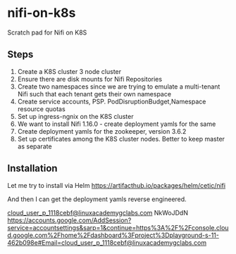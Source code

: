 # nifi-on-k8s

Scratch pad for Nifi on K8S

## Steps

1. Create a K8S cluster 3 node cluster
2. Ensure there are disk mounts for Nifi Repositories
3. Create two namespaces since we are trying to emulate a multi-tenant Nifi such that each tenant gets their own namespace
4. Create service accounts, PSP. PodDisruptionBudget,Namespace resource quotas
5. Set up ingress-ngnix on the K8S cluster
6. We want to install Nifi 1.16.0 - create deployment yamls for the same
7. Create deployment yamls for the zookeeper, version 3.6.2
8. Set up certificates among the K8S cluster nodes. Better to keep master as separate

## Installation

Let me try to install via Helm
https://artifacthub.io/packages/helm/cetic/nifi

And then I can get the deployment yamls reverse engineered.

cloud_user_p_1118cebf@linuxacademygclabs.com
NkWoJDdN
https://accounts.google.com/AddSession?service=accountsettings&sarp=1&continue=https%3A%2F%2Fconsole.cloud.google.com%2Fhome%2Fdashboard%3Fproject%3Dplayground-s-11-462b098e#Email=cloud_user_p_1118cebf@linuxacademygclabs.com

